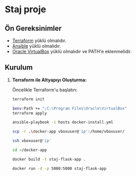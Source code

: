 # Staj proje

## Ön Gereksinimler

- [Terraform](https://www.terraform.io/downloads.html) yüklü olmalıdır.
- [Ansible](https://docs.ansible.com/ansible/latest/installation_guide/intro_installation.html) yüklü olmalıdır.
- [Oracle VirtualBox](https://www.virtualbox.org/) yüklü olmalıdır ve PATH'e eklenmelidir.

## Kurulum

1. **Terraform ile Altyapıyı Oluşturma:**

   Öncelikle Terraform'u başlatın:

   ```bash
   terraform init
   
   $env:Path += ";C:\Program Files\Oracle\VirtualBox"
   terraform apply
   
   ansible-playbook -i hosts docker-install.yml

   scp -r .\docker-app vboxuser@'ip':/home/vboxuser/

   ssh vboxuser@'ip'

   cd ~/docker-app

   docker build -t staj-flask-app .

   docker run -d -p 5000:5000 staj-flask-app
